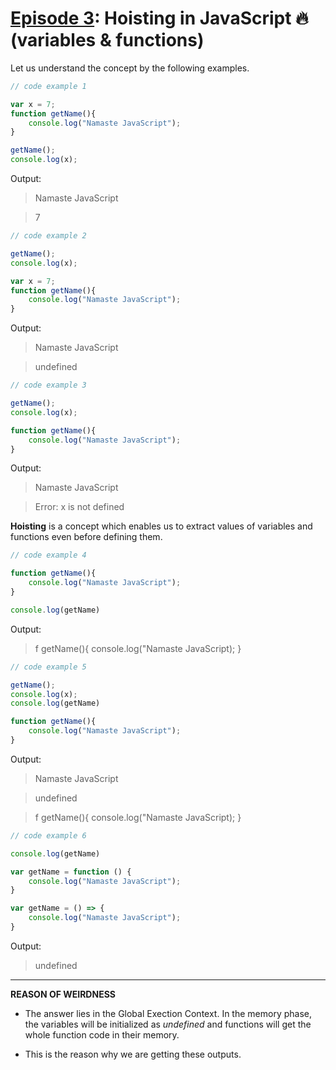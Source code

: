 # [Episode 3](https://www.youtube.com/watch?v=Fnlnw8uY6jo&list=PLlasXeu85E9cQ32gLCvAvr9vNaUccPVNP&index=4): Hoisting in JavaScript 🔥(variables & functions)

Let us understand the concept by the following examples.

```js
// code example 1

var x = 7;
function getName(){
    console.log("Namaste JavaScript");
}

getName();
console.log(x);
```

Output:

>  Namaste JavaScript

>  7

```js
// code example 2

getName();
console.log(x);

var x = 7;
function getName(){
    console.log("Namaste JavaScript");
}
```

Output:
>  Namaste JavaScript

>  undefined

```js
// code example 3

getName();
console.log(x);

function getName(){
    console.log("Namaste JavaScript");
}
```

Output:

>  Namaste JavaScript

>  Error: x is not defined

__Hoisting__ is a concept which enables us to extract values of variables and functions even before defining them.

```js
// code example 4

function getName(){
    console.log("Namaste JavaScript");
}

console.log(getName)
```

Output:

> f getName(){
      console.log("Namaste JavaScript);
  }


```js
// code example 5

getName();
console.log(x);
console.log(getName)

function getName(){
    console.log("Namaste JavaScript");
}
```

Output:
>  Namaste JavaScript

>  undefined

>  f getName(){
      console.log("Namaste JavaScript);
  }

```js
// code example 6

console.log(getName)

var getName = function () {
    console.log("Namaste JavaScript");
}

var getName = () => {
    console.log("Namaste JavaScript");
}
```

Output:

>  undefined


---

__REASON OF WEIRDNESS__

* The answer lies in the Global Exection Context. In the memory phase, the variables will be initialized as *undefined* and functions will get the whole function code in their memory.

* This is the reason why we are getting these outputs.
